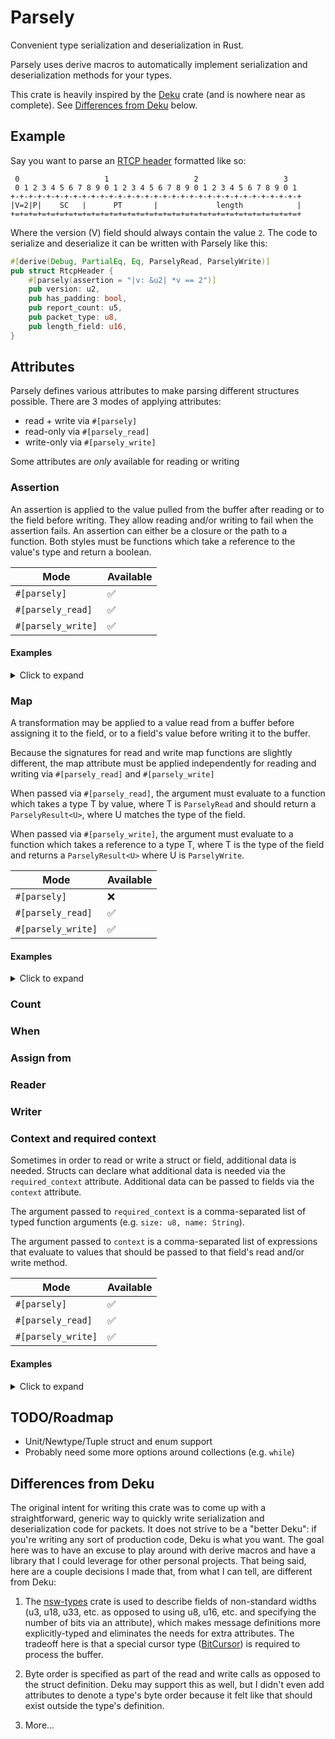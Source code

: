 # Parsely

Convenient type serialization and deserialization in Rust.

Parsely uses derive macros to automatically implement serialization and
deserialization methods for your types.

This crate is heavily inspired by the [Deku](https://docs.rs/deku/latest/deku/)
crate (and is nowhere near as complete).  See [Differences from
Deku](#differences-from-deku) below.

## Example

Say you want to parse an [RTCP header](https://datatracker.ietf.org/doc/html/rfc3550#section-6.1
) formatted like so:

```
 0                   1                   2                   3
 0 1 2 3 4 5 6 7 8 9 0 1 2 3 4 5 6 7 8 9 0 1 2 3 4 5 6 7 8 9 0 1
+-+-+-+-+-+-+-+-+-+-+-+-+-+-+-+-+-+-+-+-+-+-+-+-+-+-+-+-+-+-+-+-+
|V=2|P|    SC   |      PT       |             length            |
+=+=+=+=+=+=+=+=+=+=+=+=+=+=+=+=+=+=+=+=+=+=+=+=+=+=+=+=+=+=+=+=+
```

Where the version (V) field should always contain the value `2`. The code to
serialize and deserialize it can be written with Parsely like this:

```rust
#[derive(Debug, PartialEq, Eq, ParselyRead, ParselyWrite)]
pub struct RtcpHeader {
    #[parsely(assertion = "|v: &u2| *v == 2")]
    pub version: u2,
    pub has_padding: bool,
    pub report_count: u5,
    pub packet_type: u8,
    pub length_field: u16,
}
```

## Attributes

Parsely defines various attributes to make parsing different structures
possible.  There are 3 modes of applying attributes:

* read + write via `#[parsely]`
* read-only via `#[parsely_read]`
* write-only via `#[parsely_write]`

Some attributes are _only_ available for reading or writing

### Assertion

An assertion is applied to the value pulled from the buffer after reading or to
the field before writing.  They allow reading and/or writing to fail when the
assertion fails.  An assertion can either be a closure or the path to a
function.  Both styles must be functions which take a reference to the value's
type and return a boolean.

| Mode | Available |
| --------- | -------- |
| `#[parsely]` | :white_check_mark: |
| `#[parsely_read]` | :white_check_mark: |
| `#[parsely_write]` | :white_check_mark: |

#### Examples

<details>
  <summary>Click to expand</summary>

```rust
#[derive(Debug, ParselyRead, ParselyWrite)]
pub struct MyStruct {
  #[parsely(assertion = "|v: &u8| *v == 42")]
  pub value: u8,
}
```

```rust
fn my_assertion(value: &u8) -> bool {
  *value == 42
}

#[derive(Debug, ParselyRead, ParselyWrite)]
pub struct MyStruct {
  #[parsely(assertion = "my_assertion")]
  pub value: u8,
}
```

</details>

### Map

A transformation may be applied to a value read from a buffer before assigning
it to the field, or to a field's value before writing it to the buffer.

Because the signatures for read and write map functions are slightly different,
the map attribute must be applied independently for reading and writing via
`#[parsely_read]` and `#[parsely_write]`

When passed via `#[parsely_read]`, the argument must evaluate to a function
which takes a type T by value, where T is `ParselyRead` and should return a
`ParselyResult<U>`, where U matches the type of the field.

When passed via `#[parsely_write]`, the argument must evaluate to a function
which takes a reference to a type T, where T is the type of the field and
returns a `ParselyResult<U>` where U is `ParselyWrite`.

| Mode | Available |
| --------- | -------- |
| `#[parsely]` | :x: |
| `#[parsely_read]` | :white_check_mark: |
| `#[parsely_write]` | :white_check_mark: |

#### Examples

<details>
  <summary>Click to expand</summary>

This (quite contrived) example has a boolean field but reads a u1 from the
buffer and converts it.  On write it does the opposite.  

```rust
#[derive(ParselyRead, ParselyWrite)]
struct Foo {
    #[parsely_read(map = "|v: u1| -> ParselyResult<bool> { Ok(v > 0) }")]
    #[parsely_write(map = "|v: &bool| -> ParselyResult<u1> { Ok(u1::from(*v)) }")]
    one: bool,
}

```

</details>

### Count

### When

### Assign from

### Reader

### Writer

### Context and required context

Sometimes in order to read or write a struct or field, additional data is needed.  Structs can declare what additional data is needed via the `required_context` attribute.  Additional data can be passed to fields via the `context` attribute.

The argument passed to `required_context` is a comma-separated list of typed
function arguments (e.g. `size: u8, name: String`).  

The argument passed to `context` is a comma-separated list of expressions that
evaluate to values that should be passed to that field's read and/or write
method.

| Mode | Available |
| --------- | -------- |
| `#[parsely]` | :white_check_mark: |
| `#[parsely_read]` | :white_check_mark: |
| `#[parsely_write]` | :white_check_mark: |

#### Examples

<details>
  <summary>Click to expand</summary>

Here, additional data is required in order to read `Foo`, and additional data
is passed on to one of its fields:

```rust
#[derive(ParselyRead, ParselyWrite)]
#[parsely_read(required_context("size_one: u32", "size_two: u32"))]
struct Inner {
    #[parsely_read(count = "size_one")]
    data: Vec<u8>,
    #[parsely_read(count = "size_two")]
    data2: Vec<u8>,
}

#[derive(ParselyRead, ParselyWrite)]
#[parsely_read(required_context("size: u32"))]
struct Foo {
    // Use 'size' to determine the number of elements to read into 'data'
    #[parsely_read(count = "size")]
    data: Vec<u8>,
    // Pass additional values to Inner's read method.  Any expression is supported.
    #[parsely_read(context("size / 2", "size / 2"))]
    inner: Inner,
}
```

</details>

## TODO/Roadmap

* Unit/Newtype/Tuple struct and enum support
* Probably need some more options around collections (e.g. `while`)

## Differences from Deku

The original intent for writing this crate was to come up with a
straightforward, generic way to quickly write serialization and deserialization
code for packets.  It does not strive to be a "better Deku": if you're
writing any sort of production code, Deku is what you want.  The goal here
was to have an excuse to play around with derive macros and have a library that
I could leverage for other personal projects.  That being said, here are a
couple decisions I made that, from what I can tell, are different from Deku:

1. The [nsw-types](https://github.com/bbaldino/nsw-types) crate is used to
   describe fields of non-standard widths (u3, u18, u33, etc. as opposed to
using u8, u16, etc. and specifying the number of bits via an attribute), which
makes message definitions more explicitly-typed and eliminates the needs for
extra attributes.  The tradeoff here is that a special cursor type
([BitCursor](https://github.com/bbaldino/bitcursor)) is required to process the
buffer.

1. Byte order is specified as part of the read and write calls as opposed to
   the struct definition.  Deku may support this as well, but I didn't even add
attributes to denote a type's byte order because it felt like that should exist
outside the type's definition.

1. More...

